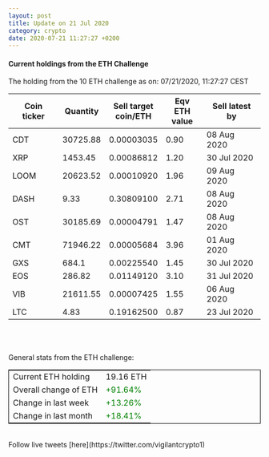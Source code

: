 ```yaml
---
layout: post
title: Update on 21 Jul 2020
category: crypto
date: 2020-07-21 11:27:27 +0200
---
```

<!-- Global site tag (gtag.js) - Google Analytics -->
<script async src="https://www.googletagmanager.com/gtag/js?id=UA-103831149-5"></script>
<script>
  window.dataLayer = window.dataLayer || [];
  function gtag(){dataLayer.push(arguments);}
  gtag('js', new Date());

  gtag('config', 'UA-103831149-5');
</script>


#### Current holdings from the ETH Challenge

The holding from the 10 ETH challenge as on: 07/21/2020, 11:27:27 CEST

|Coin ticker|Quantity|Sell target<br>coin/ETH|Eqv ETH<br>value|Sell latest by|
|-----------|--------|-----------|-----------|--------------|
CDT|30725.88|  0.00003035|0.90|08 Aug 2020|
XRP|1453.45|  0.00086812|1.20|30 Jul 2020|
LOOM|20623.52|  0.00010920|1.96|09 Aug 2020|
DASH|9.33|  0.30809100|2.71|08 Aug 2020|
OST|30185.69|  0.00004791|1.47|08 Aug 2020|
CMT|71946.22|  0.00005684|3.96|01 Aug 2020|
GXS|684.1|  0.00225540|1.45|30 Jul 2020|
EOS|286.82|  0.01149120|3.10|31 Jul 2020|
VIB|21611.55|  0.00007425|1.55|06 Aug 2020|
LTC|4.83|  0.19162500|0.87|23 Jul 2020|

<br>
<br>
<br>
General stats from the ETH challenge:

<table style="border:1px solid black;margin-left:auto;margin-right:auto;">
	<tbody>
	<tr>
		<td>Current ETH holding</td>
		<td>     19.16 ETH</td>
	</tr>
	<tr>
		<td>Overall change of ETH</td>
		<td><font color="green">+91.64%</font></td>
	</tr>
	<tr>
		<td>Change in last week</td>
		<td><font color="green">+13.26%</font></td>
	</tr>
	<tr>
		<td>Change in last month</td>
		<td><font color="green">+18.41%</font></td>
	</tr>
	</tbody>
</table>

<br>
Follow live tweets [here](https://twitter.com/vigilantcrypto1)
<br>
<br>